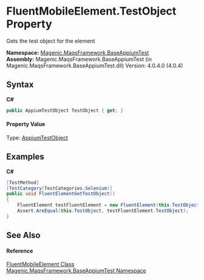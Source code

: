 # FluentMobileElement.TestObject Property 
 

Gets the test object for the element

**Namespace:**&nbsp;<a href="#/MAQS_4/Appium_AUTOGENERATED/Magenic-MaqsFramework-BaseAppiumTest_Namespace">Magenic.MaqsFramework.BaseAppiumTest</a><br />**Assembly:**&nbsp;Magenic.MaqsFramework.BaseAppiumTest (in Magenic.MaqsFramework.BaseAppiumTest.dll) Version: 4.0.4.0 (4.0.4)

## Syntax

**C#**<br />
``` C#
public AppiumTestObject TestObject { get; }
```


#### Property Value
Type: <a href="#/MAQS_4/Appium_AUTOGENERATED/AppiumTestObject_Class">AppiumTestObject</a>

## Examples

**C#**<br />
``` C#
[TestMethod]
[TestCategory(TestCategories.Selenium)]
public void FluentElementGetTestObject()
{
    FluentElement testFluentElement = new FluentElement(this.TestObject, By.CssSelector("#ItemsToAutomate"), "TEST");
    Assert.AreEqual(this.TestObject, testFluentElement.TestObject);
}
```


## See Also


#### Reference
<a href="#/MAQS_4/Appium_AUTOGENERATED/FluentMobileElement_Class">FluentMobileElement Class</a><br /><a href="#/MAQS_4/Appium_AUTOGENERATED/Magenic-MaqsFramework-BaseAppiumTest_Namespace">Magenic.MaqsFramework.BaseAppiumTest Namespace</a><br />